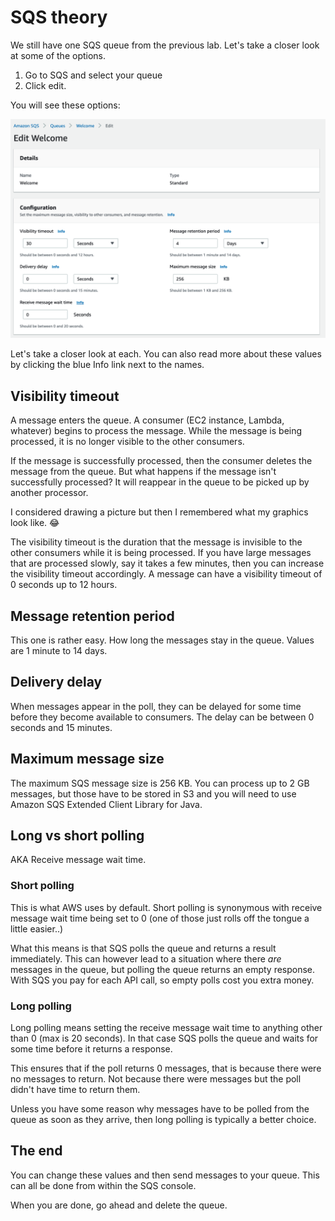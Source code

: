 # SQS theory

We still have one SQS queue from the previous lab. Let's take a closer look at some of the options.&#x20;

1. Go to SQS and select your queue
2. Click edit.&#x20;

You will see these options:

![Editing a queue](<../../../.gitbook/assets/image (163).png>)

Let's take a closer look at each. You can also read more about these values by clicking the blue Info link next to the names.&#x20;

## Visibility timeout&#x20;

A message enters the queue. A consumer (EC2 instance, Lambda, whatever) begins to process the message. While the message is being processed, it is no longer visible to the other consumers.&#x20;

If the message is successfully processed, then the consumer deletes the message from the queue. But what happens if the message isn't successfully processed? It will reappear in the queue to be picked up by another processor.&#x20;

I considered drawing a picture but then I remembered what my graphics look like. 😂

The visibility timeout is the duration that the message is invisible to the other consumers while it is being processed. If you have large messages that are processed slowly, say it takes a few minutes, then you can increase the visibility timeout accordingly. A message can have a visibility timeout of 0 seconds up to 12 hours.&#x20;

## Message retention period

This one is rather easy. How long the messages stay in the queue. Values are 1 minute to 14 days.&#x20;

## Delivery delay

When messages appear in the poll, they can be delayed for some time before they become available to consumers. The delay can be between 0 seconds and 15 minutes.&#x20;

## Maximum message size

The maximum SQS message size is 256 KB. You can process up to 2 GB messages, but those have to be stored in S3 and you will need to use Amazon SQS Extended Client Library for Java.&#x20;

## Long vs short polling

AKA Receive message wait time.&#x20;

### Short polling

This is what AWS uses by default. Short polling is synonymous with receive message wait time being set to 0 (one of those just rolls off the tongue a little easier..)&#x20;

What this means is that SQS polls the queue and returns a result immediately. This can however lead to a situation where there _are_ messages in the queue, but polling the queue returns an empty response. With SQS you pay for each API call, so empty polls cost you extra money.&#x20;

### Long polling

Long polling means setting the receive message wait time to anything other than 0 (max is 20 seconds). In that case SQS polls the queue and waits for some time before it returns a response.&#x20;

This ensures that if the poll returns 0 messages, that is because there were no messages to return. Not because there were messages but the poll didn't have time to return them.&#x20;

Unless you have some reason why messages have to be polled from the queue as soon as they arrive, then long polling is typically a better choice.&#x20;

## The end

You can change these values and then send messages to your queue. This can all be done from within the SQS console.&#x20;

When you are done, go ahead and delete the queue.&#x20;
